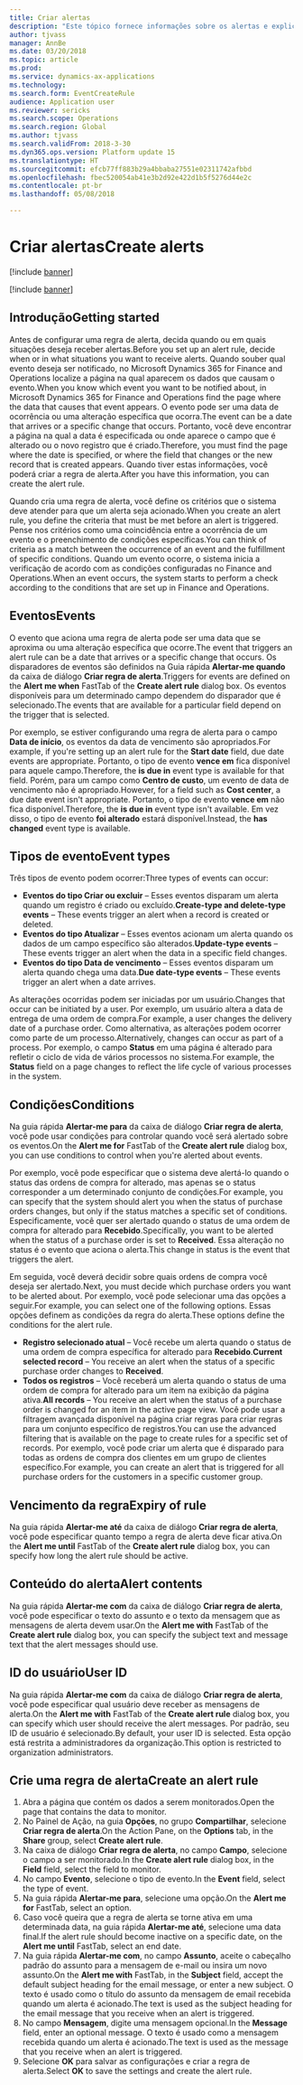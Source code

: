 ```yaml
---
title: Criar alertas
description: "Este tópico fornece informações sobre os alertas e explica como criar uma regra de alerta para que você seja notificado sobre eventos, como uma data do evento ou uma alteração específica que ocorra."
author: tjvass
manager: AnnBe
ms.date: 03/20/2018
ms.topic: article
ms.prod: 
ms.service: dynamics-ax-applications
ms.technology: 
ms.search.form: EventCreateRule
audience: Application user
ms.reviewer: sericks
ms.search.scope: Operations
ms.search.region: Global
ms.author: tjvass
ms.search.validFrom: 2018-3-30
ms.dyn365.ops.version: Platform update 15
ms.translationtype: HT
ms.sourcegitcommit: efcb77ff883b29a4bbaba27551e02311742afbbd
ms.openlocfilehash: fbec520054ab41e3b2d92e422d1b5f5276d44e2c
ms.contentlocale: pt-br
ms.lasthandoff: 05/08/2018

---
```


# <a name="create-alerts"></a><span data-ttu-id="36ea7-103">Criar alertas</span><span class="sxs-lookup"><span data-stu-id="36ea7-103">Create alerts</span></span>

[!include [banner](../includes/banner.md)]

[!include [banner](../includes/pre-release.md)]

## <a name="getting-started"></a><span data-ttu-id="36ea7-104">Introdução</span><span class="sxs-lookup"><span data-stu-id="36ea7-104">Getting started</span></span>
<span data-ttu-id="36ea7-105">Antes de configurar uma regra de alerta, decida quando ou em quais situações deseja receber alertas.</span><span class="sxs-lookup"><span data-stu-id="36ea7-105">Before you set up an alert rule, decide when or in what situations you want to receive alerts.</span></span> <span data-ttu-id="36ea7-106">Quando souber qual evento deseja ser notificado, no Microsoft Dynamics 365 for Finance and Operations localize a página na qual aparecem os dados que causam o evento.</span><span class="sxs-lookup"><span data-stu-id="36ea7-106">When you know which event you want to be notified about, in Microsoft Dynamics 365 for Finance and Operations find the page where the data that causes that event appears.</span></span> <span data-ttu-id="36ea7-107">O evento pode ser uma data de ocorrência ou uma alteração específica que ocorra.</span><span class="sxs-lookup"><span data-stu-id="36ea7-107">The event can be a date that arrives or a specific change that occurs.</span></span> <span data-ttu-id="36ea7-108">Portanto, você deve encontrar a página na qual a data é especificada ou onde aparece o campo que é alterado ou o novo registro que é criado.</span><span class="sxs-lookup"><span data-stu-id="36ea7-108">Therefore, you must find the page where the date is specified, or where the field that changes or the new record that is created appears.</span></span> <span data-ttu-id="36ea7-109">Quando tiver estas informações, você poderá criar a regra de alerta.</span><span class="sxs-lookup"><span data-stu-id="36ea7-109">After you have this information, you can create the alert rule.</span></span>

<span data-ttu-id="36ea7-110">Quando cria uma regra de alerta, você define os critérios que o sistema deve atender para que um alerta seja acionado.</span><span class="sxs-lookup"><span data-stu-id="36ea7-110">When you create an alert rule, you define the criteria that must be met before an alert is triggered.</span></span> <span data-ttu-id="36ea7-111">Pense nos critérios como uma coincidência entre a ocorrência de um evento e o preenchimento de condições específicas.</span><span class="sxs-lookup"><span data-stu-id="36ea7-111">You can think of criteria as a match between the occurrence of an event and the fulfillment of specific conditions.</span></span> <span data-ttu-id="36ea7-112">Quando um evento ocorre, o sistema inicia a verificação de acordo com as condições configuradas no Finance and Operations.</span><span class="sxs-lookup"><span data-stu-id="36ea7-112">When an event occurs, the system starts to perform a check according to the conditions that are set up in Finance and Operations.</span></span>

## <a name="events"></a><span data-ttu-id="36ea7-113">Eventos</span><span class="sxs-lookup"><span data-stu-id="36ea7-113">Events</span></span>
<span data-ttu-id="36ea7-114">O evento que aciona uma regra de alerta pode ser uma data que se aproxima ou uma alteração específica que ocorre.</span><span class="sxs-lookup"><span data-stu-id="36ea7-114">The event that triggers an alert rule can be a date that arrives or a specific change that occurs.</span></span> <span data-ttu-id="36ea7-115">Os disparadores de eventos são definidos na Guia rápida **Alertar-me quando** da caixa de diálogo **Criar regra de alerta**.</span><span class="sxs-lookup"><span data-stu-id="36ea7-115">Triggers for events are defined on the **Alert me when** FastTab of the **Create alert rule** dialog box.</span></span> <span data-ttu-id="36ea7-116">Os eventos disponíveis para um determinado campo dependem do disparador que é selecionado.</span><span class="sxs-lookup"><span data-stu-id="36ea7-116">The events that are available for a particular field depend on the trigger that is selected.</span></span>

<span data-ttu-id="36ea7-117">Por exemplo, se estiver configurando uma regra de alerta para o campo **Data de início**, os eventos da data de vencimento são apropriados.</span><span class="sxs-lookup"><span data-stu-id="36ea7-117">For example, if you're setting up an alert rule for the **Start date** field, due date events are appropriate.</span></span> <span data-ttu-id="36ea7-118">Portanto, o tipo de evento **vence em** fica disponível para aquele campo.</span><span class="sxs-lookup"><span data-stu-id="36ea7-118">Therefore, the **is due in** event type is available for that field.</span></span> <span data-ttu-id="36ea7-119">Porém, para um campo como **Centro de custo**, um evento de data de vencimento não é apropriado.</span><span class="sxs-lookup"><span data-stu-id="36ea7-119">However, for a field such as **Cost center**, a due date event isn't appropriate.</span></span> <span data-ttu-id="36ea7-120">Portanto, o tipo de evento **vence em** não fica disponível.</span><span class="sxs-lookup"><span data-stu-id="36ea7-120">Therefore, the **is due in** event type isn't available.</span></span> <span data-ttu-id="36ea7-121">Em vez disso, o tipo de evento **foi alterado** estará disponível.</span><span class="sxs-lookup"><span data-stu-id="36ea7-121">Instead, the **has changed** event type is available.</span></span>

## <a name="event-types"></a><span data-ttu-id="36ea7-122">Tipos de evento</span><span class="sxs-lookup"><span data-stu-id="36ea7-122">Event types</span></span>
<span data-ttu-id="36ea7-123">Três tipos de evento podem ocorrer:</span><span class="sxs-lookup"><span data-stu-id="36ea7-123">Three types of events can occur:</span></span>

- <span data-ttu-id="36ea7-124">**Eventos do tipo Criar ou excluir** – Esses eventos disparam um alerta quando um registro é criado ou excluído.</span><span class="sxs-lookup"><span data-stu-id="36ea7-124">**Create-type and delete-type events** – These events trigger an alert when a record is created or deleted.</span></span>
- <span data-ttu-id="36ea7-125">**Eventos do tipo Atualizar** – Esses eventos acionam um alerta quando os dados de um campo específico são alterados.</span><span class="sxs-lookup"><span data-stu-id="36ea7-125">**Update-type events** – These events trigger an alert when the data in a specific field changes.</span></span>
- <span data-ttu-id="36ea7-126">**Eventos do tipo Data de vencimento** – Esses eventos disparam um alerta quando chega uma data.</span><span class="sxs-lookup"><span data-stu-id="36ea7-126">**Due date-type events** – These events trigger an alert when a date arrives.</span></span>
    
<span data-ttu-id="36ea7-127">As alterações ocorridas podem ser iniciadas por um usuário.</span><span class="sxs-lookup"><span data-stu-id="36ea7-127">Changes that occur can be initiated by a user.</span></span> <span data-ttu-id="36ea7-128">Por exemplo, um usuário altera a data de entrega de uma ordem de compra.</span><span class="sxs-lookup"><span data-stu-id="36ea7-128">For example, a user changes the delivery date of a purchase order.</span></span> <span data-ttu-id="36ea7-129">Como alternativa, as alterações podem ocorrer como parte de um processo.</span><span class="sxs-lookup"><span data-stu-id="36ea7-129">Alternatively, changes can occur as part of a process.</span></span> <span data-ttu-id="36ea7-130">Por exemplo, o campo **Status** em uma página é alterado para refletir o ciclo de vida de vários processos no sistema.</span><span class="sxs-lookup"><span data-stu-id="36ea7-130">For example, the **Status** field on a page changes to reflect the life cycle of various processes in the system.</span></span>

## <a name="conditions"></a><span data-ttu-id="36ea7-131">Condições</span><span class="sxs-lookup"><span data-stu-id="36ea7-131">Conditions</span></span>
<span data-ttu-id="36ea7-132">Na guia rápida **Alertar-me para** da caixa de diálogo **Criar regra de alerta**, você pode usar condições para controlar quando você será alertado sobre os eventos.</span><span class="sxs-lookup"><span data-stu-id="36ea7-132">On the **Alert me for** FastTab of the **Create alert rule** dialog box, you can use conditions to control when you're alerted about events.</span></span>

<span data-ttu-id="36ea7-133">Por exemplo, você pode especificar que o sistema deve alertá-lo quando o status das ordens de compra for alterado, mas apenas se o status corresponder a um determinado conjunto de condições.</span><span class="sxs-lookup"><span data-stu-id="36ea7-133">For example, you can specify that the system should alert you when the status of purchase orders changes, but only if the status matches a specific set of conditions.</span></span> <span data-ttu-id="36ea7-134">Especificamente, você quer ser alertado quando o status de uma ordem de compra for alterado para **Recebido**.</span><span class="sxs-lookup"><span data-stu-id="36ea7-134">Specifically, you want to be alerted when the status of a purchase order is set to **Received**.</span></span> <span data-ttu-id="36ea7-135">Essa alteração no status é o evento que aciona o alerta.</span><span class="sxs-lookup"><span data-stu-id="36ea7-135">This change in status is the event that triggers the alert.</span></span>

<span data-ttu-id="36ea7-136">Em seguida, você deverá decidir sobre quais ordens de compra você deseja ser alertado.</span><span class="sxs-lookup"><span data-stu-id="36ea7-136">Next, you must decide which purchase orders you want to be alerted about.</span></span> <span data-ttu-id="36ea7-137">Por exemplo, você pode selecionar uma das opções a seguir.</span><span class="sxs-lookup"><span data-stu-id="36ea7-137">For example, you can select one of the following options.</span></span> <span data-ttu-id="36ea7-138">Essas opções definem as condições da regra do alerta.</span><span class="sxs-lookup"><span data-stu-id="36ea7-138">These options define the conditions for the alert rule.</span></span>

- <span data-ttu-id="36ea7-139">**Registro selecionado atual** – Você recebe um alerta quando o status de uma ordem de compra específica for alterado para **Recebido**.</span><span class="sxs-lookup"><span data-stu-id="36ea7-139">**Current selected record** – You receive an alert when the status of a specific purchase order changes to **Received**.</span></span>
- <span data-ttu-id="36ea7-140">**Todos os registros** – Você receberá um alerta quando o status de uma ordem de compra for alterado para um item na exibição da página ativa.</span><span class="sxs-lookup"><span data-stu-id="36ea7-140">**All records** – You receive an alert when the status of a purchase order is changed for an item in the active page view.</span></span> <span data-ttu-id="36ea7-141">Você pode usar a filtragem avançada disponível na página criar regras para criar regras para um conjunto específico de registros.</span><span class="sxs-lookup"><span data-stu-id="36ea7-141">You can use the advanced filtering that is available on the page to create rules for a specific set of records.</span></span> <span data-ttu-id="36ea7-142">Por exemplo, você pode criar um alerta que é disparado para todas as ordens de compra dos clientes em um grupo de clientes específico.</span><span class="sxs-lookup"><span data-stu-id="36ea7-142">For example, you can create an alert that is triggered for all purchase orders for the customers in a specific customer group.</span></span>
    
## <a name="expiry-of-rule"></a><span data-ttu-id="36ea7-143">Vencimento da regra</span><span class="sxs-lookup"><span data-stu-id="36ea7-143">Expiry of rule</span></span>
<span data-ttu-id="36ea7-144">Na guia rápida **Alertar-me até** da caixa de diálogo **Criar regra de alerta**, você pode especificar quanto tempo a regra de alerta deve ficar ativa.</span><span class="sxs-lookup"><span data-stu-id="36ea7-144">On the **Alert me until** FastTab of the **Create alert rule** dialog box, you can specify how long the alert rule should be active.</span></span>

## <a name="alert-contents"></a><span data-ttu-id="36ea7-145">Conteúdo do alerta</span><span class="sxs-lookup"><span data-stu-id="36ea7-145">Alert contents</span></span>
<span data-ttu-id="36ea7-146">Na guia rápida **Alertar-me com** da caixa de diálogo **Criar regra de alerta**, você pode especificar o texto do assunto e o texto da mensagem que as mensagens de alerta devem usar.</span><span class="sxs-lookup"><span data-stu-id="36ea7-146">On the **Alert me with** FastTab of the **Create alert rule** dialog box, you can specify the subject text and message text that the alert messages should use.</span></span>

## <a name="user-id"></a><span data-ttu-id="36ea7-147">ID do usuário</span><span class="sxs-lookup"><span data-stu-id="36ea7-147">User ID</span></span>
<span data-ttu-id="36ea7-148">Na guia rápida **Alertar-me com** da caixa de diálogo **Criar regra de alerta**, você pode especificar qual usuário deve receber as mensagens de alerta.</span><span class="sxs-lookup"><span data-stu-id="36ea7-148">On the **Alert me with** FastTab of the **Create alert rule** dialog box, you can specify which user should receive the alert messages.</span></span> <span data-ttu-id="36ea7-149">Por padrão, seu ID de usuário é selecionado.</span><span class="sxs-lookup"><span data-stu-id="36ea7-149">By default, your user ID is selected.</span></span> <span data-ttu-id="36ea7-150">Esta opção está restrita a administradores da organização.</span><span class="sxs-lookup"><span data-stu-id="36ea7-150">This option is restricted to organization administrators.</span></span>

## <a name="create-an-alert-rule"></a><span data-ttu-id="36ea7-151">Crie uma regra de alerta</span><span class="sxs-lookup"><span data-stu-id="36ea7-151">Create an alert rule</span></span>
1. <span data-ttu-id="36ea7-152">Abra a página que contém os dados a serem monitorados.</span><span class="sxs-lookup"><span data-stu-id="36ea7-152">Open the page that contains the data to monitor.</span></span>
2. <span data-ttu-id="36ea7-153">No Painel de Ação, na guia **Opções**, no grupo **Compartilhar**, selecione **Criar regra de alerta**.</span><span class="sxs-lookup"><span data-stu-id="36ea7-153">On the Action Pane, on the **Options** tab, in the **Share** group, select **Create alert rule**.</span></span>
3. <span data-ttu-id="36ea7-154">Na caixa de diálogo **Criar regra de alerta**, no campo **Campo**, selecione o campo a ser monitorado.</span><span class="sxs-lookup"><span data-stu-id="36ea7-154">In the **Create alert rule** dialog box, in the **Field** field, select the field to monitor.</span></span>
4. <span data-ttu-id="36ea7-155">No campo **Evento**, selecione o tipo de evento.</span><span class="sxs-lookup"><span data-stu-id="36ea7-155">In the **Event** field, select the type of event.</span></span>
5. <span data-ttu-id="36ea7-156">Na guia rápida **Alertar-me para**, selecione uma opção.</span><span class="sxs-lookup"><span data-stu-id="36ea7-156">On the **Alert me for** FastTab, select an option.</span></span>
6. <span data-ttu-id="36ea7-157">Caso você queira que a regra de alerta se torne ativa em uma determinada data, na guia rápida **Alertar-me até**, selecione uma data final.</span><span class="sxs-lookup"><span data-stu-id="36ea7-157">If the alert rule should become inactive on a specific date, on the **Alert me until** FastTab, select an end date.</span></span>
7. <span data-ttu-id="36ea7-158">Na guia rápida **Alertar-me com**, no campo **Assunto**, aceite o cabeçalho padrão do assunto para a mensagem de e-mail ou insira um novo assunto.</span><span class="sxs-lookup"><span data-stu-id="36ea7-158">On the **Alert me with** FastTab, in the **Subject** field, accept the default subject heading for the email message, or enter a new subject.</span></span> <span data-ttu-id="36ea7-159">O texto é usado como o título do assunto da mensagem de email recebida quando um alerta é acionado.</span><span class="sxs-lookup"><span data-stu-id="36ea7-159">The text is used as the subject heading for the email message that you receive when an alert is triggered.</span></span>
8. <span data-ttu-id="36ea7-160">No campo **Mensagem**, digite uma mensagem opcional.</span><span class="sxs-lookup"><span data-stu-id="36ea7-160">In the **Message** field, enter an optional message.</span></span> <span data-ttu-id="36ea7-161">O texto é usado como a mensagem recebida quando um alerta é acionado.</span><span class="sxs-lookup"><span data-stu-id="36ea7-161">The text is used as the message that you receive when an alert is triggered.</span></span>
9. <span data-ttu-id="36ea7-162">Selecione **OK** para salvar as configurações e criar a regra de alerta.</span><span class="sxs-lookup"><span data-stu-id="36ea7-162">Select **OK** to save the settings and create the alert rule.</span></span>

